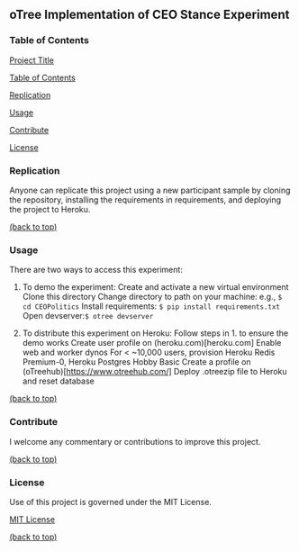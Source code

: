 ## oTree Implementation of CEO Stance Experiment

### Table of Contents

[Project Title](#otree-implementation-of-ceo-stance-experiment)

[Table of Contents](#table-of-contents)

[Replication](#Replication)

[Usage](#usage)

[Contribute](#contribute)

[License](#license)


### Replication

Anyone can replicate this project using a new participant sample by cloning the repository, installing the requirements in requirements, and deploying the project to Heroku.

[(back to top)](#political-stance-tweets-project)

### Usage

There are two ways to access this experiment:

1. To demo the experiment:
  Create and activate a new virtual environment
  Clone this directory
  Change directory to path on your machine: e.g., ```$ cd CEOPolitics```
  Install requirements: ```$ pip install requirements.txt```
  Open devserver:```$ otree devserver```

2. To distribute this experiment on Heroku:
  Follow steps in 1. to ensure the demo works
  Create user profile on (heroku.com)[heroku.com]
  Enable web and worker dynos
  For < ~10,000 users, provision Heroku Redis Premium-0, Heroku Postgres Hobby Basic
  Create a profile on (oTreehub)[https://www.otreehub.com/]
  Deploy .otreezip file to Heroku and reset database
  

[(back to top)](#political-stance-tweets-project)

### Contribute

I welcome any commentary or contributions to improve this project.

[(back to top)](#political-stance-tweets-project)

### License
Use of this project is governed under the MIT License.

[MIT License](https://opensource.org/licenses/MIT)

[(back to top)](#political-stance-tweets-project)
